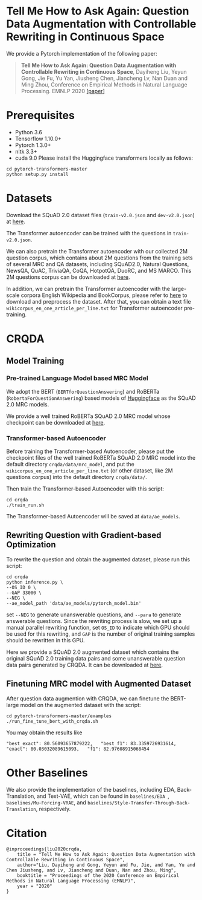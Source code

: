 # Tell Me How to Ask Again: Question Data Augmentation with Controllable Rewriting in Continuous Space
We provide a Pytorch implementation of the following paper:
> **Tell Me How to Ask Again: Question Data Augmentation with Controllable Rewriting in Continuous Space**, Dayiheng Liu, Yeyun Gong, Jie Fu, Yu Yan, Jiusheng Chen, Jiancheng Lv, Nan Duan and Ming Zhou, Conference on Empirical Methods in Natural Language Processing. EMNLP 2020 [[paper]](https://www.aclweb.org/anthology/2020.emnlp-main.467.pdf)


# Prerequisites
- Python 3.6
- Tensorflow 1.10.0+
- Pytorch 1.3.0+
- nltk 3.3+
- cuda 9.0
Please install the Huggingface transformers locally as follows:
```
cd pytorch-transformers-master
python setup.py install
```

# Datasets
Download the SQuAD 2.0 dataset files (`train-v2.0.json` and `dev-v2.0.json`) at [here](https://rajpurkar.github.io/SQuAD-explorer/).

The Transformer autoencoder can be trained with the questions in `train-v2.0.json`. 

We can also pretrain the Transformer autoencoder with our collected 2M question corpus, which contains about 2M questions from the training sets of several MRC and QA datasets, including SQuAD2.0, Natural Questions, NewsQA, QuAC, TriviaQA, CoQA, HotpotQA, DuoRC, and MS MARCO. This 2M questions corpus can be downloaded at [here](https://drive.google.com/file/d/1SkjAqTlM3KWZbX66fTAs6rCze0TyOJxu/view?usp=sharing). 

In addition, we can pretrain the Transformer autoencoder with the large-scale corpora English Wikipedia and BookCorpus, please refer to [here](https://github.com/NVIDIA/DeepLearningExamples/tree/master/TensorFlow/LanguageModeling/BERT#quick-start-guide) to download and preprocess the dataset. After that, you can obtain a text file `wikicorpus_en_one_article_per_line.txt` for Transformer autoencoder pre-training.

# CRQDA

## Model Training

### Pre-trained Language Model based MRC Model

We adopt the BERT (`BERTforQuestionAnswering`) and RoBERTa (`RobertaForQuestionAnswering`) based models of [Huggingface](https://github.com/huggingface/transformers/tree/master/examples/question-answering) as the SQuAD 2.0 MRC models.

We provide a well trained RoBERTa SQuAD 2.0 MRC model whose checkpoint can be downloaded at [here](https://drive.google.com/file/d/1B4I7tGp2pnUs0kQhg4Pn1FgBnr3fbNB1/view?usp=sharing).

###  Transformer-based Autoencoder

Before training the Transformer-based Autoencoder, please put the checkpoint files of the well trained RoBERTa SQuAD 2.0 MRC model into the default directory `crqda/data/mrc_model`, and put the `wikicorpus_en_one_article_per_line.txt` (or other dataset, like 2M questions corpus) into the default directory `crqda/data/`.

Then train the Transformer-based Autoencoder with this script:
```
cd crqda
./train_run.sh
```
The Transformer-based Autoencoder will be saved at `data/ae_models`.

## Rewriting Question with Gradient-based Optimization

To rewrite the question and obtain the augmented dataset, please run this script:
```
cd crqda
python inference.py \
--OS_ID 0 \
--GAP 33000 \
--NEG \
--ae_model_path 'data/ae_models/pytorch_model.bin'
```
set `--NEG` to generate unanswerable questions, and `--para` to generate answerable questions. Since the rewriting process is slow, we set up a manual parallel rewriting function, set `OS_ID` to indicate which GPU should be used for this rewriting, and `GAP` is the number of original training samples should be rewritten in this GPU.

Here we provide a SQuAD 2.0 augmented dataset which contains the original SQuAD 2.0 training data pairs and some unanswerable question data pairs generated by CRQDA. It can be downloaded at [here](https://drive.google.com/file/d/1nZGjQfxP1pSUu3siiJxdQsm1y-xHNIjB/view?usp=sharing).

## Finetuning MRC model with Augmented Dataset

After question data augmention with CRQDA, we can finetune the BERT-large model on the augmented dataset with the script:
```
cd pytorch-transformers-master/examples
./run_fine_tune_bert_with_crqda.sh
```
You may obtain the results like
```
"best_exact": 80.56093657879222,   "best_f1": 83.3359726931614,   "exact": 80.03032089615093,   "f1": 82.97608915068454
```


# Other Baselines

We also provide the implementation of the baselines, including EDA, Back-Translation, and Text-VAE, which can be found in `baselines/EDA
`, `baselines/Mu-Forcing-VRAE`, and `baselines/Style-Transfer-Through-Back-Translation`, respectively.


# Citation
```
@inproceedings{liu2020crqda,
    title = "Tell Me How to Ask Again: Question Data Augmentation with Controllable Rewriting in Continuous Space",
    author="Liu, Dayiheng and Gong, Yeyun and Fu, Jie, and Yan, Yu and Chen Jiusheng, and Lv, Jiancheng and Duan, Nan and Zhou, Ming",
    booktitle = "Proceedings of the 2020 Conference on Empirical Methods in Natural Language Processing (EMNLP)",
    year = "2020"
}
```
